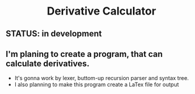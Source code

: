 # <p align = "center">Derivative Calculator</p>
## STATUS: in development
## I'm planing to create a program, that can calculate derivatives.
- It's gonna work by lexer, buttom-up recursion parser and syntax tree.
- I also planning to make this program create a LaTex file for output